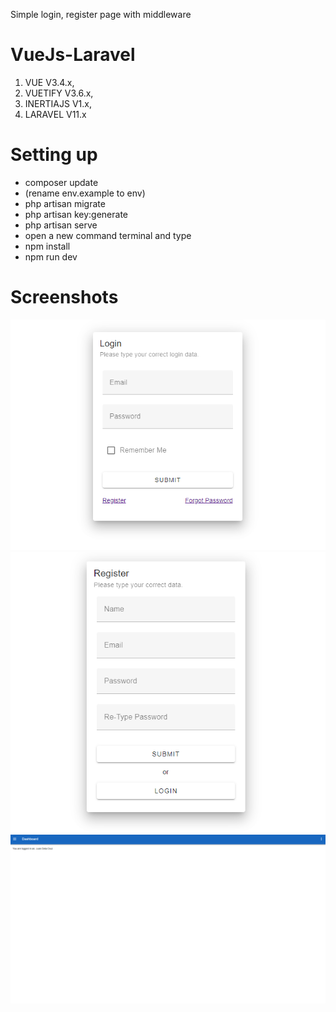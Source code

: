 Simple login, register page with middleware

# VueJs-Laravel
 1. VUE V3.4.x,
 2. VUETIFY V3.6.x,
 3. INERTIAJS V1.x,
 4. LARAVEL V11.x
 
# Setting up
 * composer update
 * (rename env.example to env)
 * php artisan migrate
 * php artisan key:generate
 * php artisan serve
 * open a new command terminal and type
 * npm install
 * npm run dev

# Screenshots
 ![Alt text](https://github.com/No-Spacing/VueJs-Laravel/blob/main/screenshots/sc1.png)
 ![Alt text](https://github.com/No-Spacing/VueJs-Laravel/blob/main/screenshots/sc2.png)
 ![Alt text](https://github.com/No-Spacing/VueJs-Laravel/blob/main/screenshots/sc3.png)
